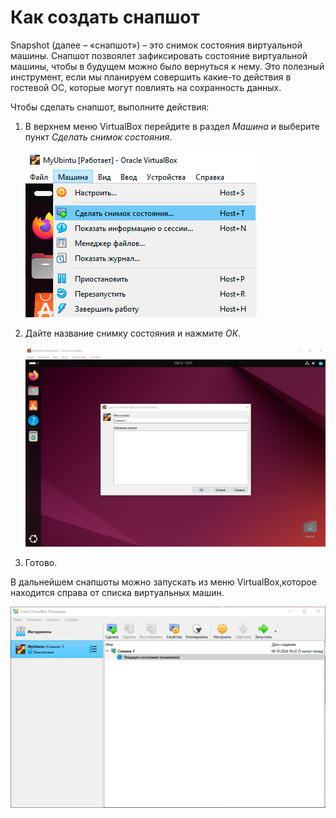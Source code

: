 # Как создать снапшот

Snapshot (далее – «снапшот») – это снимок состояния виртуальной машины. Снапшот позвоялет зафиксировать состояние виртуальной машины, чтобы в будущем можно было вернуться к нему. Это полезный инструмент, если мы планируем совершить какие-то действия в гостевой ОС, которые могут повлиять на сохранность данных.

Чтобы сделать снапшот, выполните действия:

1. В верхнем меню VirtualBox перейдите в раздел *Машина* и выберите пункт *Сделать снимок состояния*.

   ![](./images/29.png "Рис.1 Создание снапшота")

1. Дайте название снимку состояния и нажмите *ОК*.

   ![](./images/30.png "Рис.2 Создание снапшота")

1. Готово.

В дальнейшем снапшоты можно запускать из меню VirtualBox,которое находится справа от списка виртуальных машин.

![](./images/31.png "Рис.2 Создание снапшота")
